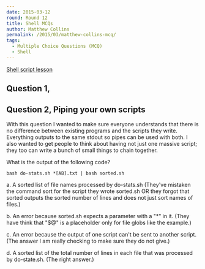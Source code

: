 ```yaml
---
date: 2015-03-12
round: Round 12
title: Shell MCQs
author: Matthew Collins
permalink: /2015/03/matthew-collins-mcq/
tags:
  - Multiple Choice Questions (MCQ)
  - Shell
---
```



[Shell script lesson](http://swcarpentry.github.io/shell-novice/05-script.html)


## Question 1, 


## Question 2, Piping your own scripts

With this question I wanted to make sure everyone understands that there is no
difference between existing programs and the scripts they write. Everything 
outputs to the same stdout so pipes can be used with both. I also wanted to get
people to think about having not just one massive script; they too can write a
bunch of small things to chain together.


What is the output of the following code?

    bash do-stats.sh *[AB].txt | bash sorted.sh


a. A sorted list of file names processed by do-stats.sh (They've mistaken the 
command sort for the script they wrote sorted.sh OR they forgot that sorted
outputs the sorted number of lines and does not just sort names of files.)

b. An error because sorted.sh expects a parameter with a "*" in it. (They have
think that "$@" is a placeholder only for file globs like the example.)

c. An error because the output of one script can't be sent to another script.
(The answer I am really checking to make sure they do not give.)

d. A sorted list of the total number of lines in each file that was processed
by do-state.sh. (The right answer.)
